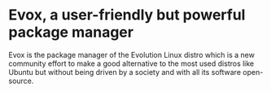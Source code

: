 # Evox, a user-friendly but powerful package manager

Evox is the package manager of the Evolution Linux distro which is a new community effort to make a good alternative to the most used distros like Ubuntu but without being driven by a society and with all its software open-source.